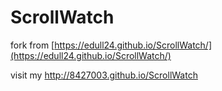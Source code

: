 ScrollWatch
===========

fork from [https://edull24.github.io/ScrollWatch/](https://edull24.github.io/ScrollWatch/)

visit my http://8427003.github.io/ScrollWatch 
